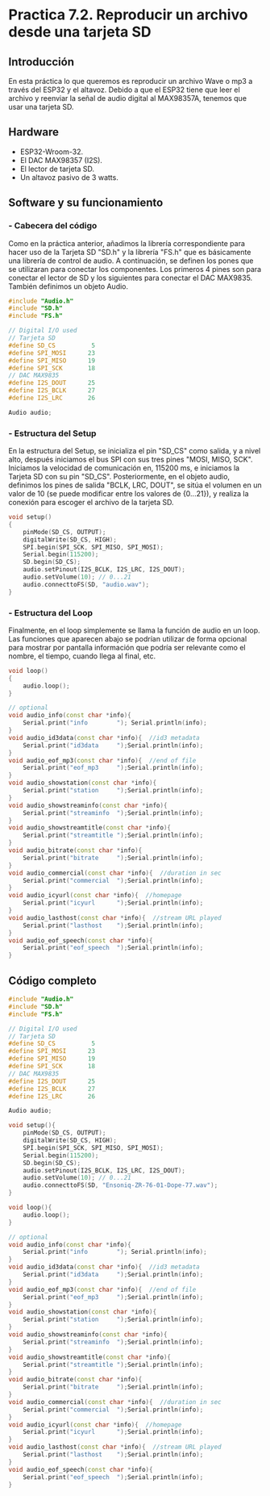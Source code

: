  # Practica 7.2. Reproducir un archivo desde una tarjeta SD
## **Introducción**
En esta práctica lo que queremos es reproducir un archivo Wave o mp3 a través del ESP32 y el altavoz. Debido a que el ESP32 tiene que leer el archivo y reenviar la señal de audio digital al MAX98357A, tenemos que usar una tarjeta SD.
## **Hardware**
* ESP32-Wroom-32.
* El DAC MAX98357 (I2S).
* El lector de tarjeta SD.
* Un altavoz pasivo de 3 watts.
## **Software y su funcionamiento**
### **- Cabecera del código**
Como en la práctica anterior, añadimos la librería correspondiente para hacer uso de la Tarjeta SD "SD.h" y la librería "FS.h" que es básicamente una librería de control de audio. A continuación, se definen los pones que se utilizaran para conectar los componentes. Los primeros 4 pines son para conectar el lector de SD y los siguientes para conectar el DAC MAX9835. También definimos un objeto Audio.
```cpp
#include "Audio.h"
#include "SD.h"
#include "FS.h"

// Digital I/O used
// Tarjeta SD
#define SD_CS          5
#define SPI_MOSI      23
#define SPI_MISO      19
#define SPI_SCK       18
// DAC MAX9835
#define I2S_DOUT      25
#define I2S_BCLK      27
#define I2S_LRC       26

Audio audio;
```
### **- Estructura del Setup**
En la estructura del Setup, se inicializa el pin "SD_CS" como salida, y a nivel alto, después iniciamos el bus SPI con sus tres pines "MOSI, MISO, SCK". Iniciamos la velocidad de comunicación en, 115200 ms, e iniciamos la Tarjeta SD con su pin "SD_CS". Posteriormente, en el objeto audio, definimos los pines de salida "BCLK, LRC, DOUT", se sitúa el volumen en un valor de 10 (se puede modificar entre los valores de {0...21}), y realiza la conexión para escoger el archivo de la tarjeta SD.
```cpp
void setup()
{
    pinMode(SD_CS, OUTPUT);
    digitalWrite(SD_CS, HIGH);
    SPI.begin(SPI_SCK, SPI_MISO, SPI_MOSI);
    Serial.begin(115200);
    SD.begin(SD_CS);
    audio.setPinout(I2S_BCLK, I2S_LRC, I2S_DOUT);
    audio.setVolume(10); // 0...21
    audio.connecttoFS(SD, "audio.wav");
}
```
### **- Estructura del Loop**
Finalmente, en el loop simplemente se llama la función de audio en un loop. Las funciones que aparecen abajo se podrían utilizar de forma opcional para mostrar por pantalla información que podría ser relevante como el nombre, el tiempo, cuando llega al final, etc.
```cpp
void loop()
{
    audio.loop();
}

// optional
void audio_info(const char *info){
    Serial.print("info        "); Serial.println(info);
}
void audio_id3data(const char *info){  //id3 metadata
    Serial.print("id3data     ");Serial.println(info);
}
void audio_eof_mp3(const char *info){  //end of file
    Serial.print("eof_mp3     ");Serial.println(info);
}
void audio_showstation(const char *info){
    Serial.print("station     ");Serial.println(info);
}
void audio_showstreaminfo(const char *info){
    Serial.print("streaminfo  ");Serial.println(info);
}
void audio_showstreamtitle(const char *info){
    Serial.print("streamtitle ");Serial.println(info);
}
void audio_bitrate(const char *info){
    Serial.print("bitrate     ");Serial.println(info);
}
void audio_commercial(const char *info){  //duration in sec
    Serial.print("commercial  ");Serial.println(info);
}
void audio_icyurl(const char *info){  //homepage
    Serial.print("icyurl      ");Serial.println(info);
}
void audio_lasthost(const char *info){  //stream URL played
    Serial.print("lasthost    ");Serial.println(info);
}
void audio_eof_speech(const char *info){
    Serial.print("eof_speech  ");Serial.println(info);
}
```
## **Código completo**
```cpp
#include "Audio.h"
#include "SD.h"
#include "FS.h"

// Digital I/O used
// Tarjeta SD
#define SD_CS          5
#define SPI_MOSI      23
#define SPI_MISO      19
#define SPI_SCK       18
// DAC MAX9835
#define I2S_DOUT      25
#define I2S_BCLK      27
#define I2S_LRC       26

Audio audio;

void setup(){
    pinMode(SD_CS, OUTPUT);
    digitalWrite(SD_CS, HIGH);
    SPI.begin(SPI_SCK, SPI_MISO, SPI_MOSI);
    Serial.begin(115200);
    SD.begin(SD_CS);
    audio.setPinout(I2S_BCLK, I2S_LRC, I2S_DOUT);
    audio.setVolume(10); // 0...21
    audio.connecttoFS(SD, "Ensoniq-ZR-76-01-Dope-77.wav");
}

void loop(){
    audio.loop();
}

// optional
void audio_info(const char *info){
    Serial.print("info        "); Serial.println(info);
}
void audio_id3data(const char *info){  //id3 metadata
    Serial.print("id3data     ");Serial.println(info);
}
void audio_eof_mp3(const char *info){  //end of file
    Serial.print("eof_mp3     ");Serial.println(info);
}
void audio_showstation(const char *info){
    Serial.print("station     ");Serial.println(info);
}
void audio_showstreaminfo(const char *info){
    Serial.print("streaminfo  ");Serial.println(info);
}
void audio_showstreamtitle(const char *info){
    Serial.print("streamtitle ");Serial.println(info);
}
void audio_bitrate(const char *info){
    Serial.print("bitrate     ");Serial.println(info);
}
void audio_commercial(const char *info){  //duration in sec
    Serial.print("commercial  ");Serial.println(info);
}
void audio_icyurl(const char *info){  //homepage
    Serial.print("icyurl      ");Serial.println(info);
}
void audio_lasthost(const char *info){  //stream URL played
    Serial.print("lasthost    ");Serial.println(info);
}
void audio_eof_speech(const char *info){
    Serial.print("eof_speech  ");Serial.println(info);
}
```